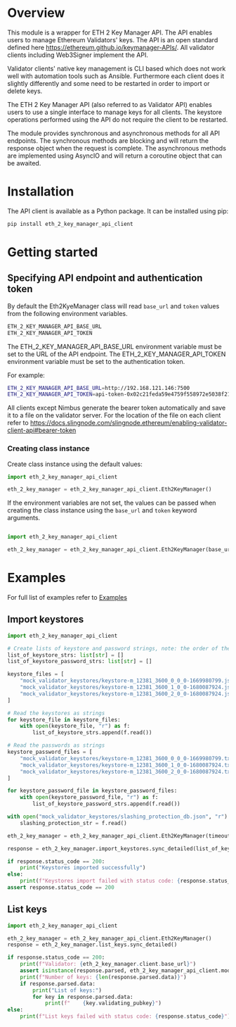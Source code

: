 # Overview

This module is a wrapper for ETH 2 Key Manager API. The API enables users to manage Ethereum Validators' keys. The API is an open standard defined here https://ethereum.github.io/keymanager-APIs/. All validator clients including Web3Signer implement the API.

Validator clients' native key management is CLI based which does not work well with automation tools such as Ansible. Furthermore each client does it slightly differently and some need to be restarted in order to import or delete keys.

The ETH 2 Key Manager API (also referred to as Validator API) enables users to use a single interface to manage keys for all clients. The keystore operations performed using the API do not require the client to be restarted.

The module provides synchronous and asynchronous methods for all API endpoints. The synchronous methods are blocking and will return the response object when the request is complete. The asynchronous methods are implemented using AsyncIO and will return a coroutine object that can be awaited.


# Installation

The API client is available as a Python package. It can be installed using pip:

```bash
pip install eth_2_key_manager_api_client
```
# Getting started

## Specifying API endpoint and authentication token

By default the Eth2KyeManager class will read `base_url` and `token` values from the following environment variables.

```bash
ETH_2_KEY_MANAGER_API_BASE_URL
ETH_2_KEY_MANAGER_API_TOKEN
```

The ETH_2_KEY_MANAGER_API_BASE_URL environment variable must be set to the URL of the API endpoint. The ETH_2_KEY_MANAGER_API_TOKEN environment variable must be set to the authentication token.

For example:

```bash
ETH_2_KEY_MANAGER_API_BASE_URL=http://192.168.121.146:7500
ETH_2_KEY_MANAGER_API_TOKEN=api-token-0x02c21feda59e4759f558972e5038f21babb37e4e047f0a113a28bd1ad2f6263a16
```

All clients except Nimbus generate the bearer token automatically and save it to a file on the validator server. For the location of the file on each client refer to https://docs.slingnode.com/slingnode.ethereum/enabling-validator-client-api#bearer-token

### Creating class instance

Create class instance using the default values:

```python
import eth_2_key_manager_api_client

eth_2_key_manager = eth_2_key_manager_api_client.Eth2KeyManager()
```

If the environment variables are not set, the values can be passed when creating the class instance using the `base_url` and `token` keyword arguments.

```python

import eth_2_key_manager_api_client

eth_2_key_manager = eth_2_key_manager_api_client.Eth2KeyManager(base_url="http://192.168.121.146:7500", token="token")
```

# Examples

For full list of examples refer to [Examples](examples.md)
## Import keystores

```python
import eth_2_key_manager_api_client

# Create lists of keystore and password strings, note: the order of the lists must match `passwords[i]` must unlock `keystores[i]`
list_of_keystore_strs: list[str] = []
list_of_keystore_password_strs: list[str] = []

keystore_files = [
    "mock_validator_keystores/keystore-m_12381_3600_0_0_0-1669980799.json",
    "mock_validator_keystores/keystore-m_12381_3600_1_0_0-1680087924.json",
    "mock_validator_keystores/keystore-m_12381_3600_2_0_0-1680087924.json",
]

# Read the keystores as strings
for keystore_file in keystore_files:
    with open(keystore_file, "r") as f:
        list_of_keystore_strs.append(f.read())

# Read the passwords as strings
keystore_password_files = [
    "mock_validator_keystores/keystore-m_12381_3600_0_0_0-1669980799.txt",
    "mock_validator_keystores/keystore-m_12381_3600_1_0_0-1680087924.txt",
    "mock_validator_keystores/keystore-m_12381_3600_2_0_0-1680087924.txt",
]

for keystore_password_file in keystore_password_files:
    with open(keystore_password_file, "r") as f:
        list_of_keystore_password_strs.append(f.read())

with open("mock_validator_keystores/slashing_protection_db.json", "r") as f:
    slashing_protection_str = f.read()

eth_2_key_manager = eth_2_key_manager_api_client.Eth2KeyManager(timeout=10.0)

response = eth_2_key_manager.import_keystores.sync_detailed(list_of_keystore_strs, list_of_keystore_password_strs, slashing_protection_str)

if response.status_code == 200:
    print("Keystores imported successfully")
else:
    print(f"Keystores import failed with status code: {response.status_code}")
assert response.status_code == 200

```

## List keys

```python
import eth_2_key_manager_api_client

eth_2_key_manager = eth_2_key_manager_api_client.Eth2KeyManager()
response = eth_2_key_manager.list_keys.sync_detailed()

if response.status_code == 200:
    print(f"Validator: {eth_2_key_manager.client.base_url}")
    assert isinstance(response.parsed, eth_2_key_manager_api_client.models.list_keys_response.ListKeysResponse)
    print(f"Number of keys: {len(response.parsed.data)}")
    if response.parsed.data:
        print("List of keys:")
        for key in response.parsed.data:
            print(f"    {key.validating_pubkey}")
else:
    print(f"List keys failed with status code: {response.status_code}")

```
